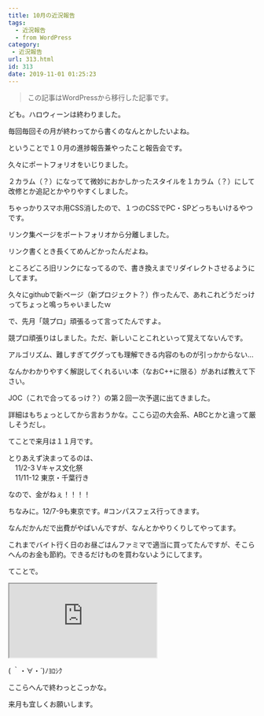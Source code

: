 ```yaml
---
title: 10月の近況報告
tags:
  - 近況報告
  - from WordPress
category:
 - 近況報告
url: 313.html
id: 313
date: 2019-11-01 01:25:23
---
```

> この記事はWordPressから移行した記事です。

ども。ハロウィーンは終わりました。

毎回毎回その月が終わってから書くのなんとかしたいよね。

ということで１０月の進捗報告兼やったこと報告会です。

<!-- more -->

久々にポートフォリオをいじりました。

２カラム（？）になってて微妙におかしかったスタイルを１カラム（？）にして改修とか追記とかやりやすくしました。

ちゃっかりスマホ用CSS消したので、１つのCSSでPC・SPどっちもいけるやつです。

リンク集ページをポートフォリオから分離しました。

リンク書くとき長くてめんどかったんだよね。

ところどころ旧リンクになってるので、書き換えまでリダイレクトさせるようにしてます。

久々にgithubで新ページ（新プロジェクト？）作ったんで、あれこれどうだっけってちょっと鳴っちゃいましたｗ

で、先月「競プロ」頑張るって言ってたんですよ。

競プロ頑張りはしました。ただ、新しいことこれといって覚えてないんです。

アルゴリズム、難しすぎてググっても理解できる内容のものが引っかからない...

なんかわかりやすく解説してくれるいい本（なおC++に限る）があれば教えて下さい。

JOC（これで合ってるっけ？）の第２回一次予選に出てきました。

詳細はもちょっとしてから言おうかな。ここら辺の大会系、ABCとかと違って厳しそうだし。

てことで来月は１１月です。

とりあえず決まってるのは、  
　11/2-3 Vキャス文化祭  
　11/11-12 東京・千葉行き

なので、金がねぇ！！！！

ちなみに。12/7-9も東京です。#コンパスフェス行ってきます。

なんだかんだで出費がやばいんですが、なんとかやりくりしてやってます。

これまでバイト行く日のお昼ごはんファミマで適当に買ってたんですが、そこらへんのお金も節約。できるだけものを買わないようにしてます。

てことで。

<iframe 
  class="blogcard"
  src="https://hatenablog-parts.com/embed?url=https://www.amazon.jp/hz/wishlist/ls/3FW64MQR2N8WH">
</iframe>

( ｀・∀・´)ﾉﾖﾛｼｸ

ここらへんで終わっとこっかな。

来月も宜しくお願いします。
